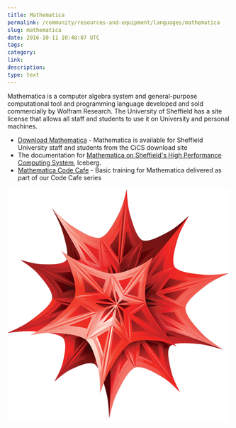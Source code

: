 ```yaml
---
title: Mathematica
permalink: /community/resources-and-equipment/languages/mathematica
slug: mathematica
date: 2016-10-11 10:48:07 UTC
tags:
category:
link:
description:
type: text
---
```


Mathematica is a computer algebra system and general-purpose computational tool and programming language developed and sold commercially by Wolfram Research.
The University of Sheffield has a site license that allows all staff and students to use it on University and personal machines.

* [Download Mathematica](https://www.sheffield.ac.uk/software/) - Mathematica is available for Sheffield University staff and students from the CiCS download site
* The documentation for [Mathematica on Sheffield's High Performance Computing System](http://docs.hpc.shef.ac.uk/en/latest/iceberg/software/apps/mathematica.html), Iceberg.
* [Mathematica Code Cafe](https://github.com/RSE-Sheffield/Code_cafe/tree/master/WolframCodeCafe) - Basic training for Mathematica delivered as part of our Code Cafe series

![](/assets/images/Mathematica.png)

